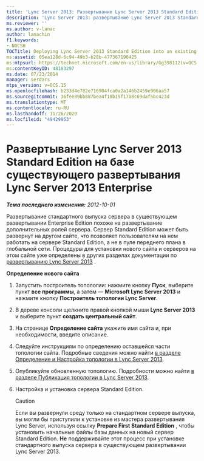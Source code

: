 ```yaml
---
title: 'Lync Server 2013: Развертывание Lync Server 2013 Standard Edition на базе существующего развертывания Lync Server 2013 Enterprise'
description: 'Lync Server 2013: развертывание Lync Server 2013 Standard Edition в существующем приложении Lync Server 2013 Enterprise.'
ms.reviewer: ''
ms.author: v-lanac
author: lanachin
f1.keywords:
- NOCSH
TOCTitle: Deploying Lync Server 2013 Standard Edition into an existing Lync Server 2013 Enterprise
ms:assetid: 05ea128d-6c94-49b3-b28b-477367196425
ms:mtpsurl: https://technet.microsoft.com/en-us/library/Gg398112(v=OCS.15)
ms:contentKeyID: 48183297
ms.date: 07/23/2014
manager: serdars
mtps_version: v=OCS.15
ms.openlocfilehash: b233d4e782e716904fca0a2a146b2459e906aa57
ms.sourcegitcommit: 36fee89bb887bea4f18b19f17a8c69daf5bc423d
ms.translationtype: MT
ms.contentlocale: ru-RU
ms.lasthandoff: 11/26/2020
ms.locfileid: "49429953"
---
```

# <a name="deploying-lync-server-2013-standard-edition-into-an-existing-lync-server-2013-enterprise"></a>Развертывание Lync Server 2013 Standard Edition на базе существующего развертывания Lync Server 2013 Enterprise

<div data-xmlns="http://www.w3.org/1999/xhtml">

<div class="topic" data-xmlns="http://www.w3.org/1999/xhtml" data-msxsl="urn:schemas-microsoft-com:xslt" data-cs="https://msdn.microsoft.com/">

<div data-asp="https://msdn2.microsoft.com/asp">



</div>

<div id="mainSection">

<div id="mainBody">

<span> </span>

_**Тема последнего изменения:** 2012-10-01_

Развертывание стандартного выпуска сервера в существующем развертывании Enterprise Edition похоже на развертывание дополнительных ролей сервера. Сервер Standard Edition может быть развернут на другом сайте, что позволяет пользователям на нем работать на сервере Standard Edition, а не в пуле переднего плана в глобальной сети. Процедуры для установки нового сайта и серверов на этом сайте уже определены в других разделах документации по [развертыванию Lync Server 2013](lync-server-2013-deploying-lync-server.md) .

<div id="sectionSection0" class="section">

**Определение нового сайта**

1.  Запустить построитель топологии: нажмите кнопку **Пуск**, выберите пункт **все программы**, а затем — **Microsoft Lync Server 2013** и нажмите кнопку **Построитель топологии Lync Server**.

2.  В дереве консоли щелкните правой кнопкой мыши **Lync Server 2013** и выберите пункт **создать центральный сайт**.

3.  На странице **Определение сайта** укажите имя сайта и, при необходимости, введите описание.

4.  Следуйте инструкциям по определению оставшейся части топологии сайта. Подробные сведения можно найти [в разделе Определение и Настройка топологии в Lync Server 2013](lync-server-2013-defining-and-configuring-the-topology.md).

5.  Опубликуйте обновленную топологию. Подробности можно найти [в разделе Публикация топологии в Lync Server 2013](lync-server-2013-publish-the-topology.md).

6.  Настройка и установка сервера Standard Edition.
    
    <div>
    

    > [!Caution]  
    > Если вы развернули среду только на стандартном сервере выпуска, вы могли бы приступили к установке из мастера развертывания Lync Server, используя ссылку <STRONG>Prepare First Standard Edition</STRONG> , чтобы установить начальные файлы базы данных на новый сервер Standard Edition. <STRONG>Не</STRONG> поддерживайте этот процесс при установке стандартного выпуска сервера в существующем развертывании Lync Server 2013.

    
    </div>

</div>

</div>

<span> </span>

</div>

</div>

</div>

